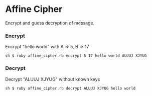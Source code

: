 # Affine Cipher
Encrypt and guess decryption of message.

### Encrypt
Encrypt "hello world" with A => 5, B => 17

`sh
$ ruby affine_cipher.rb encrypt 5 17 hello world
ALUUJ XJYUG
`

### Decrypt
Decrypt "ALUUJ XJYUG" without known keys

`sh
$ ruby affine_cipher.rb decrypt ALUUJ XJYUG
hello world
`
